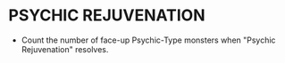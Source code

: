 
# PSYCHIC REJUVENATION

*   Count the number of face-up Psychic-Type monsters when "Psychic Rejuvenation" resolves.

  